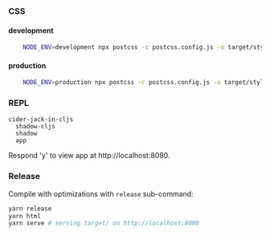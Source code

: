 ### CSS

#### development

```bash
	NODE_ENV=development npx postcss -c postcss.config.js -o target/styles.css assets/css/styles.css
```

#### production

```bash
	NODE_ENV=production npx postcss -c postcss.config.js -o target/styles.css assets/css/styles.css
```

### REPL

```emacs
cider-jack-in-cljs
  shadow-cljs
  shadow
  app
```

Respond 'y' to view app at http://localhost:8080.

### Release

Compile with optimizations with `release` sub-command:

```bash
yarn release
yarn html
yarn serve # serving target/ on http://localhost:8080
```
